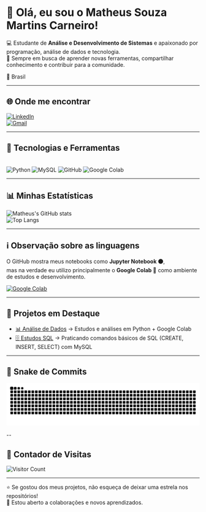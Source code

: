 # 👋 Olá, eu sou o Matheus Souza Martins Carneiro!  

💻 Estudante de **Análise e Desenvolvimento de Sistemas** e apaixonado por programação, análise de dados e tecnologia.  
🚀 Sempre em busca de aprender novas ferramentas, compartilhar conhecimento e contribuir para a comunidade.  

📍 Brasil  

---

## 🌐 Onde me encontrar  

[![LinkedIn](https://img.shields.io/badge/LinkedIn-0077B5?style=for-the-badge&logo=linkedin&logoColor=white)](https://www.linkedin.com/in/matheus-martins-19a70033b)  
[![Gmail](https://img.shields.io/badge/Gmail-D14836?style=for-the-badge&logo=gmail&logoColor=white)](mailto:matheusmartins23212@gmail.com)  

---

## 🚀 Tecnologias e Ferramentas  

<div style="display: inline_block"><br>  
  <img align="center" alt="Python" height="40" width="40" src="https://cdn.jsdelivr.net/gh/devicons/devicon/icons/python/python-original.svg">  
  <img align="center" alt="MySQL" height="40" width="40" src="https://cdn.jsdelivr.net/gh/devicons/devicon/icons/mysql/mysql-original.svg">  
  <img align="center" alt="GitHub" height="40" width="40" src="https://cdn.jsdelivr.net/gh/devicons/devicon/icons/github/github-original.svg">  
  <img align="center" alt="Google Colab" height="40" width="40" src="https://cdn.jsdelivr.net/gh/devicons/devicon/icons/googlecolab/googlecolab-original.svg">  
</div>  

---

## 📊 Minhas Estatísticas  

![Matheus's GitHub stats](https://github-readme-stats.vercel.app/api?username=MatheusSMC&show_icons=true&theme=radical)  
![Top Langs](https://github-readme-stats.vercel.app/api/top-langs/?username=MatheusSMC&layout=compact&theme=radical)  

---

## ℹ️ Observação sobre as linguagens  

O GitHub mostra meus notebooks como **Jupyter Notebook 🟠**,  
mas na verdade eu utilizo principalmente o **Google Colab 🚀** como ambiente de estudos e desenvolvimento.  

[![Google Colab](https://img.shields.io/badge/Google%20Colab-F9AB00?style=for-the-badge&logo=googlecolab&logoColor=white)](https://colab.research.google.com/)  

---

## 📌 Projetos em Destaque  

- [📊 Análise de Dados](https://github.com/MatheusSMC/Analise_de_dados) → Estudos e análises em Python + Google Colab  
- [🗄️ Estudos SQL](https://github.com/MatheusSMC/estudos-sql) → Praticando comandos básicos de SQL (CREATE, INSERT, SELECT) com MySQL  

---

## 🐍 Snake de Commits  

![Snake animation](https://github.com/MatheusSMC/MatheusSMC/blob/output/github-contribution-grid-snake.svg)

--

## 👀 Contador de Visitas  

![Visitor Count](https://komarev.com/ghpvc/?username=MatheusSMC&color=blue&style=flat-square)  

---

⭐ Se gostou dos meus projetos, não esqueça de deixar uma estrela nos repositórios!  
📩 Estou aberto a colaborações e novos aprendizados.
